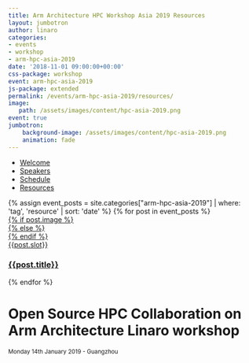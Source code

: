 ```yaml
---
title: Arm Architecture HPC Workshop Asia 2019 Resources
layout: jumbotron
author: linaro
categories:
- events
- workshop
- arm-hpc-asia-2019
date: '2018-11-01 09:00:00+00:00'
css-package: workshop
event: arm-hpc-asia-2019
js-package: extended
permalink: /events/arm-hpc-asia-2019/resources/
image:
   path: /assets/images/content/hpc-asia-2019.png
event: true
jumbotron:
    background-image: /assets/images/content/hpc-asia-2019.png
    animation: fade
---
```


<div class="row arm-hpc-row main" id="content-container">
<div class="container">
    <ul class="nav nav-tabs" role="tablist" id="tabbed_nav">
      <li role="presentation">
        <a href="/{% for category in page.categories %}{{category}}/{% endfor%}">
            Welcome
        </a>
      </li>
      <li role="presentation" class="">
        <a href="/{% for category in page.categories %}{{category}}/{% endfor%}#speakers">
            Speakers
        </a>
      </li>
      <li role="presentation" class="">
        <a href="/{% for category in page.categories %}{{category}}/{% endfor%}#schedule-tab">
            Schedule
        </a>
      </li>
      <li role="presentation" class="active">
        <a href="#" role="tab" data-toggle="tab">
            Resources
        </a>
      </li>
    </ul>
<div class="tab-content" id="tabbed_nav_content"><!--Start Tab Content-->

<!-- Start Resources Tab Panel -->
<div role="tabpanel" class="tab-pane tab-pane-legal active" id="resources">
<div class="row events-row">
    {% assign event_posts = site.categories["arm-hpc-asia-2019"] | where: 'tag', 'resource' | sort: 'date' %}
    {% for post in event_posts %}
        <div class="col-xs-12 col-sm-4">
            <a href="{{post.url}}">
                <div class="event-block">
                    {% if post.image %}
                        <div class="event-image lazyload" style="background: linear-gradient(to bottom right, rgba(0,0,0,0.5), rgba(0,0,0,0.5)), url('{{post.image.path}}')"></div>
                    {% else %}
                        <div class="event-image lazyload" style="background: linear-gradient(to bottom right, rgba(0,0,0,0.5), rgba(0,0,0,0.5)), url('{{page.image.path}}')"></div>
                    {% endif %}
                    <div class="slot">{{post.slot}}</div>
                    <div class="event-title">
                        <h3>{{post.title}}</h3>
                    </div>
                </div>
            </a>
        </div>
    {% endfor %}
</div>
</div><!--End Tab panel-->

</div><!--End Tab content-->
</div><!--End Container-->
</div><!--End Row-->
<div class="row no-padding arm-hpc-row top">
    <div class="container" style="background: url(/assets/images/content/hpc-asia-2019.png);background-position: center center;">
        <h1>Open Source HPC Collaboration on Arm Architecture Linaro workshop</h1>
        <small>Monday 14th January 2019 - Guangzhou</small>
    </div>
</div>
